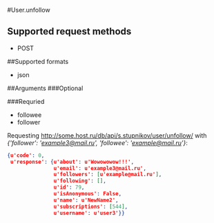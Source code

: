 #User.unfollow

## Supported request methods 
* POST

##Supported formats
* json

##Arguments
###Optional


###Requried
* followee
* follower

Requesting http://some.host.ru/db/api/s.stupnikov/user/unfollow/ with _{'follower': 'example3@mail.ru', 'followee': 'example@mail.ru'}_:
```json
{u'code': 0,
 u'response': {u'about': u'Wowowowow!!!',
               u'email': u'example3@mail.ru',
               u'followers': [u'example@mail.ru'],
               u'following': [],
               u'id': 79,
               u'isAnonymous': False,
               u'name': u'NewName2',
               u'subscriptions': [544],
               u'username': u'user3'}}
```
